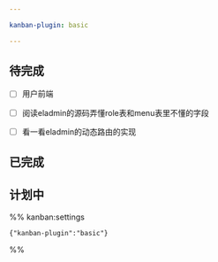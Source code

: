 ```yaml
---

kanban-plugin: basic

---
```


## 待完成

- [ ] 用户前端
- [ ] 阅读eladmin的源码弄懂role表和menu表里不懂的字段
- [ ] 看一看eladmin的动态路由的实现


## 已完成



## 计划中





%% kanban:settings
```
{"kanban-plugin":"basic"}
```
%%